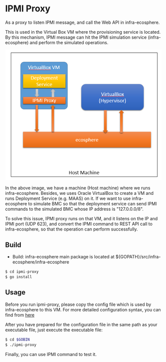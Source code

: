 # IPMI Proxy

As a proxy to listen IPMI message, and call the Web API in infra-ecosphere.

This is used in the Virtual Box VM where the provisioning service is located. By this mechanism, IPMI message can hit the IPMI simulation service (infra-ecosphere) and perform the simulated operations.

![image](https://raw.githubusercontent.com/rmxymh/sandbox/master/documents/infra-ecosphere/ipmi-proxy-architecture.png)

In the above image, we have a machine (Host machine) where we runs infra-ecosphere. Besides, we uses Oracle VirtualBox to create a VM and runs Deployment Service (e.g. MAAS) on it. If we want to use infra-ecosphere to simulate BMC so that the deployment service can send IPMI commands to the simulated BMC whose IP address is "127.0.0.0/8".

To solve this issue, IPMI proxy runs on that VM, and it listens on the IP and IPMI port (UDP 623), and convert the IPMI command to REST API call to infra-ecosphere, so that the operation can perform successfully.

## Build

* Build: infra-ecosphere main package is located at ${GOPATH}/src/infra-ecosphere/infra-ecosphere 

```sh
$ cd ipmi-proxy
$ go install
```


## Usage

Before you run ipmi-proxy, please copy the config file which is used by infra-ecosphere to this VM. For more detailed configuration syntax, you can find from [here](https://infra-ecosphere/blob/master/README.md#config-file)

After you have prepared for the configuration file in the same path as your executable file, just execute the executable file:

```sh
$ cd $GOBIN
$ ./ipmi-proxy
```

Finally, you can use IPMI command to test it.